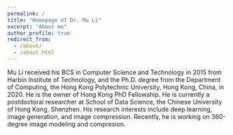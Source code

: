 ```yaml
---
permalink: /
title: "Homepage of Dr. Mu Li"
excerpt: "About me"
author_profile: true
redirect_from: 
  - /about/
  - /about.html
---
```




Mu Li received his BCS in Computer Science and Technology in 2015 from Harbin Institute of Technology, and the Ph.D. degree from the Department of Computing, the Hong Kong Polytechnic University, Hong Kong, China, in 2020. He is the owner of Hong Kong PhD Fellowship. He is currently a postdoctoral researcher at School of Data Science, the Chinese University of Hong Kong, Shenzhen. His research interests include deep learning, image generation, and image compression. Recently, he is working on 360-degree image modeling and compresion.
